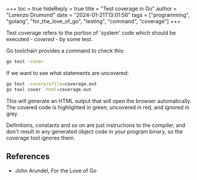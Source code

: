 +++
toc = true
hideReply = true
title = "Test coverage in Go"
author = "Lorenzo Drumond"
date = "2024-01-21T13:01:56"
tags = ["programming",  "golang",  "for_the_love_of_go",  "testing",  "command",  "coverage"]
+++


Test coverage refers to the portion of 'system' code which should be executed - _covered_ - by some test.

Go toolchain provides a command to check this:
```bash
go test -cover

```

If we want to see what statements are uncovered:
```bash
go test -coverprofile=coverage.out
go tool cover -html=coverage.out
```

This will generate an HTML output that will open the browser automatically. The covered code is highlighted in green, uncovered in red, and ignored in grey.

Definitions, constants and so on are just instructions to the compiler, and don't result in any generated object code in your program binary, so the coverage tool ignores them.

## References
- John Arundel, For the Love of Go
